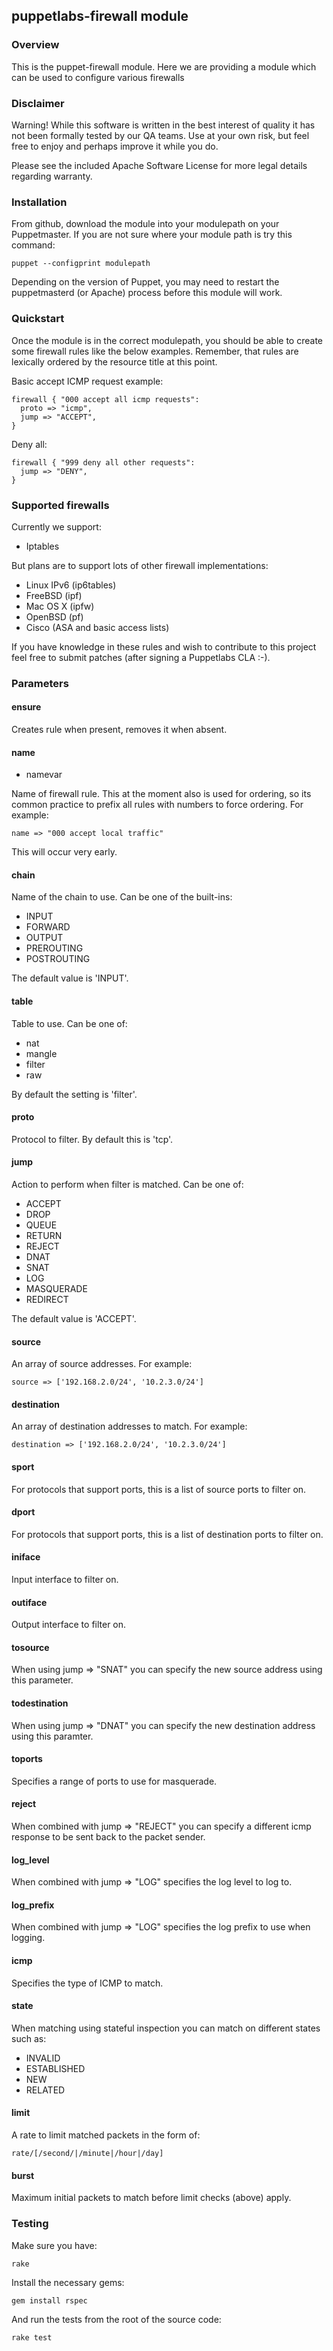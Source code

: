 ## puppetlabs-firewall module

### Overview

This is the puppet-firewall module. Here we are providing a module which can be used to configure various firewalls

### Disclaimer

Warning! While this software is written in the best interest of quality it has not been formally tested by our QA teams. Use at your own risk, but feel free to enjoy and perhaps improve it while you do.

Please see the included Apache Software License for more legal details regarding warranty.

### Installation

From github, download the module into your modulepath on your Puppetmaster. If you are not sure where your module path is try this command:

    puppet --configprint modulepath

Depending on the version of Puppet, you may need to restart the puppetmasterd (or Apache) process before this module will work.

### Quickstart

Once the module is in the correct modulepath, you should be able to create some
firewall rules like the below examples. Remember, that rules are lexically 
ordered by the resource title at this point.

Basic accept ICMP request example:

    firewall { "000 accept all icmp requests":
      proto => "icmp",
      jump => "ACCEPT",
    }

Deny all:

    firewall { "999 deny all other requests":
      jump => "DENY",
    }

### Supported firewalls

Currently we support:

* Iptables

But plans are to support lots of other firewall implementations:

* Linux IPv6 (ip6tables)
* FreeBSD (ipf)
* Mac OS X (ipfw)
* OpenBSD (pf)
* Cisco (ASA and basic access lists)

If you have knowledge in these rules and wish to contribute to this project
feel free to submit patches (after signing a Puppetlabs CLA :-).

### Parameters

#### ensure

Creates rule when present, removes it when absent.

#### name

* namevar

Name of firewall rule. This at the moment also is used for ordering, so its
common practice to prefix all rules with numbers to force ordering. For example:

    name => "000 accept local traffic"

This will occur very early.

#### chain

Name of the chain to use. Can be one of the built-ins:

* INPUT
* FORWARD
* OUTPUT
* PREROUTING
* POSTROUTING

The default value is 'INPUT'.

#### table

Table to use. Can be one of:

* nat
* mangle
* filter
* raw

By default the setting is 'filter'.

#### proto

Protocol to filter. By default this is 'tcp'.

#### jump

Action to perform when filter is matched. Can be one of:

* ACCEPT
* DROP
* QUEUE
* RETURN
* REJECT
* DNAT
* SNAT
* LOG
* MASQUERADE
* REDIRECT

The default value is 'ACCEPT'.

#### source

An array of source addresses. For example:

    source => ['192.168.2.0/24', '10.2.3.0/24']

#### destination

An array of destination addresses to match. For example:

    destination => ['192.168.2.0/24', '10.2.3.0/24']

#### sport

For protocols that support ports, this is a list of source ports to filter on.

#### dport

For protocols that support ports, this is a list of destination ports to filter on.

#### iniface

Input interface to filter on.

#### outiface

Output interface to filter on.

#### tosource

When using jump => "SNAT" you can specify the new source address using this
parameter.

#### todestination

When using jump => "DNAT" you can specify the new destination address using
this paramter.

#### toports

Specifies a range of ports to use for masquerade.

#### reject

When combined with jump => "REJECT" you can specify a different icmp response
to be sent back to the packet sender.

#### log_level

When combined with jump => "LOG" specifies the log level to log to.

#### log_prefix

When combined with jump => "LOG" specifies the log prefix to use when logging.

#### icmp

Specifies the type of ICMP to match.

#### state

When matching using stateful inspection you can match on different states such
as:

* INVALID
* ESTABLISHED
* NEW
* RELATED

#### limit

A rate to limit matched packets in the form of:

    rate/[/second/|/minute|/hour|/day]

#### burst

Maximum initial packets to match before limit checks (above) apply.

### Testing

Make sure you have:

    rake

Install the necessary gems:

    gem install rspec

And run the tests from the root of the source code:

    rake test
